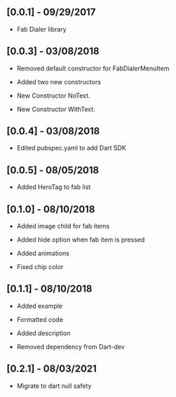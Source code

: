 ## [0.0.1] - 09/29/2017

* Fab Dialer library

## [0.0.3] - 03/08/2018

* Removed default constructor for FabDialerMenuItem

* Added two new constructors

* New Constructor NoText.

* New Constructor WithText.

## [0.0.4] - 03/08/2018

* Edited pubspec.yaml to add Dart SDK

## [0.0.5] - 08/05/2018

* Added HeroTag to fab list

## [0.1.0] - 08/10/2018

* Added image child for fab items

* Added hide option when fab item is pressed

* Added animations

* Fixed chip color

## [0.1.1] - 08/10/2018

* Added example

* Formatted code

* Added description

* Removed dependency from Dart-dev

## [0.2.1] - 08/03/2021

* Migrate to dart null safety